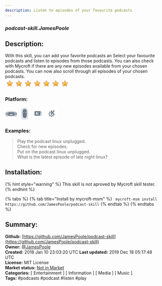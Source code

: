 ```yaml
---
description: Listen to episodes of your favourite podcasts
---
```


### _podcast-skill.JamesPoole_  
## Description:  
With this skill, you can add your favorite podcasts an
Select your favourite podcasts  and listen to episodes from those podcasts. You can also check with Mycroft if there are any new episodes available from your chosen podcasts.
You can now also scroll through all episodes of your chosen podcasts.  
![](../.gitbook/assets/star.png)![](../.gitbook/assets/star.png)![](../.gitbook/assets/star.png)![](../.gitbook/assets/star.png)![](../.gitbook/assets/star.png)![](../.gitbook/assets/star.png)![](../.gitbook/assets/star.png)  
  
### Platform:  
 ![Mark I](../.gitbook/assets/mark-1-icon.png)  ![Mark II](../.gitbook/assets/mark-2-icon.png)  ![Picroft](../.gitbook/assets/picroft-icon.png)  ![plasmoid](../.gitbook/assets/kde.png)   
### Examples:  
> Play the podcast linux unplugged.  
> Check for new episodes.  
> Put on the podcast linux unplugged.  
> What is the latest episode of late night linux?  
  
## Installation:  
{% hint style="warning" %}
This skill is not aproved by Mycroft skill tester.
{% endhint %}
    
{% tabs %}
{% tab title="Install by mycroft-msm" %}
``` mycroft-msm install https://github.com/JamesPoole/podcast-skill```
{% endtab %}
  {% endtabs %}
    
## Summary:  
**Github:** [https://github.com/JamesPoole/podcast-skill](https://github.com/JamesPoole/podcast-skill)  
**Owner:** [@JamesPoole](https://github.com/JamesPoole)  
**Created:** 2018 Jan 10 23:03:20 UTC  **Last updated:** 2019 Dec 18 05:17:48 UTC  
**License:** MIT License  
**Market status:** [Not in Market](https://market.mycroft.ai/skill/)  
**Categories:** [ Entertainment ] [ Information ] [ Media ] [ Music ]   
**Tags:** \#podcasts \#podcast \#listen \#play   
